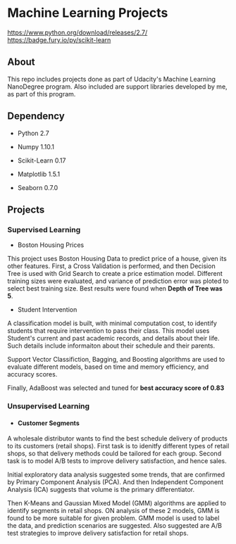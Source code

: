 Machine Learning Projects
=========================

<https://www.python.org/download/releases/2.7/>
<https://badge.fury.io/py/scikit-learn>

About
-----

This repo includes projects done as part of Udacity's Machine Learning
NanoDegree program. Also included are support libraries developed by me, as part
of this program.

Dependency
----------

-   Python 2.7

-   Numpy 1.10.1

-   Scikit-Learn 0.17

-   Matplotlib 1.5.1

-   Seaborn 0.7.0

Projects
--------

### Supervised Learning

-   Boston Housing Prices

This project uses Boston Housing Data to predict price of a house, given its
other features. First, a Cross Validation is performed, and then Decision
Tree is used with Grid Search to create a price estimation model. Different
training sizes were evaluated, and variance of prediction error was ploted
to select best training size. Best results were found when **Depth of Tree
was 5**.

-   Student Intervention

A classification model is built, with minimal computation cost, to identify
students that require intervention to pass their class. This model uses
Student's current and past academic records, and details about their life.
Such details include informaiton about their schedule and their parents.

Support Vector Classifiction, Bagging, and Boosting algorithms are used to
evaluate different models, based on time and memory efficiency, and accuracy
scores.

Finally, AdaBoost was selected and tuned for **best accuracy score of 0.83**

### Unsupervised Learning
-  #### Customer Segments
A wholesale distributor wants to find the best schedule delivery of products to
its customers (retail shops). First task is to idenitfy different types of
retail shops, so that delivery methods could be tailored for each group. Second
task is to model A/B tests to improve delivery satisfaction, and hence sales. 

Initial exploratory data analysis suggested some trends, that are confirmed by
Primary Component Analysis (PCA). And then Independent Component Analysis (ICA)
suggests that volume is the primary differentiator.

Then K-Means and Gaussian Mixed Model (GMM) algorithms are applied to identify
segments in retail shops. ON analysis of these 2 models, GMM is found to be more
suitable for given problem.
GMM model is used to label the data, and prediction scenarios are suggested.
Also suggested are A/B test strategies to improve delivery satisfaction for
retail shops.
